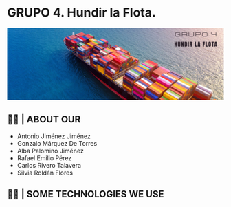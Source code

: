 # GRUPO 4. Hundir la Flota.
<picture>
  <source media="(prefers-color-scheme: dark)" srcset="https://raw.githubusercontent.com/AnonymusRiv/Hundir-la-flota/main/Portadas%20para%20Twitter%20Día%20de%20la%20Tierra%20fotografía%20planeta%20y%20Luna%20desde%20el%20espacio%20fondo%20azul.png?token=GHSAT0AAAAAAB7Z5UT6IND4INRGOIP5OFBMZAKAWPQ">
  <source media="(prefers-color-scheme: light)" srcset="https://raw.githubusercontent.com/AnonymusRiv/Hundir-la-flota/main/Portadas%20para%20Twitter%20Día%20de%20la%20Tierra%20fotografía%20planeta%20y%20Luna%20desde%20el%20espacio%20fondo%20azul.png?token=GHSAT0AAAAAAB7Z5UT6IND4INRGOIP5OFBMZAKAWPQ">
  <img alt="Shows an illustrated sun in light mode and a moon with stars in dark mode." src="https://raw.githubusercontent.com/AnonymusRiv/Hundir-la-flota/main/Portadas%20para%20Twitter%20Día%20de%20la%20Tierra%20fotografía%20planeta%20y%20Luna%20desde%20el%20espacio%20fondo%20azul.png?token=GHSAT0AAAAAAB7Z5UT6IND4INRGOIP5OFBMZAKAWPQ">
</picture>

## 👨‍💻 | ABOUT OUR
 - Antonio Jiménez Jiménez
 - Gonzalo Márquez De Torres
 - Alba Palomino Jiménez
 - Rafael Emilio Pérez
 - Carlos Rivero Talavera
 - Silvia Roldán Flores
 
 ## 👨‍💻 | SOME TECHNOLOGIES WE USE
<picture>
  <source media="(prefers-color-scheme: dark)" srcset="https://img.shields.io/badge/C-00599C?style=for-the-badge&logo=c&logoColor=white">
  <source media="(prefers-color-scheme: light)" srcset="https://img.shields.io/badge/C-00599C?style=for-the-badge&logo=c&logoColor=white ">
  <img alt="" src="https://user-images.githubusercontent.com/25423296/163456779-a8556205-d0a5-45e2-ac17-42d089e3c3f8.png">
</picture>

<picture>
  <source media="(prefers-color-scheme: dark)" srcset="https://img.shields.io/badge/C%2B%2B-00599C?style=for-the-badge&logo=c%2B%2B&logoColor=white">
  <source media="(prefers-color-scheme: light)" srcset="https://img.shields.io/badge/C%2B%2B-00599C?style=for-the-badge&logo=c%2B%2B&logoColor=white">
  <img alt="" src="https://img.shields.io/badge/C%2B%2B-00599C?style=for-the-badge&logo=c%2B%2B&logoColor=white">
</picture>

<picture>
  <source media="(prefers-color-scheme: dark)" srcset="https://img.shields.io/badge/MySQL-005C84?style=for-the-badge&logo=mysql&logoColor=white">
  <source media="(prefers-color-scheme: light)" srcset="https://img.shields.io/badge/MySQL-005C84?style=for-the-badge&logo=mysql&logoColor=white">
  <img alt="" src="https://img.shields.io/badge/MySQL-005C84?style=for-the-badge&logo=mysql&logoColor=white">
</picture>

<picture>
  <source media="(prefers-color-scheme: dark)" srcset="https://img.shields.io/badge/Apache-D22128?style=for-the-badge&logo=Apache&logoColor=white">
  <source media="(prefers-color-scheme: light)" srcset="https://img.shields.io/badge/Apache-D22128?style=for-the-badge&logo=Apache&logoColor=white">
  <img alt="" src="https://img.shields.io/badge/Apache-D22128?style=for-the-badge&logo=Apache&logoColor=white">
</picture>
